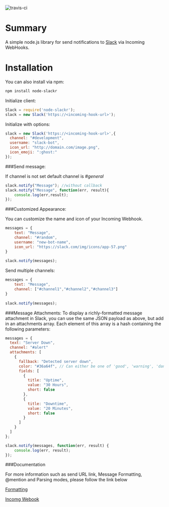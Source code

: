 ![travis-ci](https://travis-ci.org/chenka/node-slackr.svg)

Summary
=======
A simple node.js library for send notifications to [Slack](https://slack.com/) via Incoming WebHooks.


Installation
=======
You can also install via npm:
```sh
npm install node-slackr
```

Initialize client:

```js
Slack = require('node-slackr');
slack = new Slack('https://<incoming-hook-url>');
```

Initialize with options:
```js
slack = new Slack('https://<incoming-hook-url>',{
  channel: "#development",
  username: "slack-bot",
  icon_url: "http://domain.com/image.png",
  icon_emoji: ":ghost:"  
});
```

###Send message:

If channel is not set default channel is *#general*
```js
slack.notify("Message"); //without callback
slack.notify("Message", function(err, result){
    console.log(err,result);
});

```

###Customized Appearance:

You can customize the name and icon of your Incoming Webhook.

```js
messages = {
    text: "Message",
    channel: "#random",
    username: "new-bot-name",
    icon_url: "https://slack.com/img/icons/app-57.png"
}
    
slack.notify(messages);
```

Send multiple channels:
```js
messages = {
    text: "Message",
    channel: ["#channel1","#channel2","#channel3"]
}
    
slack.notify(messages);
```


###Message Attachments:
To display a richly-formatted message attachment in Slack, you can use the same JSON payload as above, but add in an attachments array. Each element of this array is a hash containing the following parameters:

```js
messages = {
  text: "Server Down",
  channel: "#alert"
  attachments: [
    {
      fallback: "Detected server down",
      color: "#36a64f", // Can either be one of 'good', 'warning', 'danger'
      fields: [
        {
          title: "Uptime",
          value: "30 Hours",
          short: false 
        },
        {
          title: "Downtime",
          value: "20 Minutes",
          short: false 
        }
      ]
    }
  ]
};

slack.notify(messages, function(err, result) {
    console.log(err, result);
});

```

###Documentation

For more information such as send URL link, Message Formatting, @mention and Parsing modes,  please follow the link below

[Formatting](https://api.slack.com/docs/formatting)

[Incomg Webook](https://my.slack.com/services/new/incoming-webhook)


